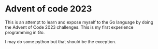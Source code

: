 # Advent of code 2023

This is an attempt to learn and expose myself to the Go language by doing the Advent of Code 2023 challenges. This is my first experience programming in Go.

I may do some python but that should be the exception.
